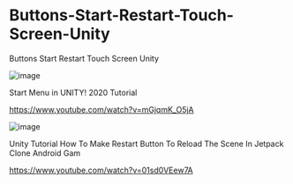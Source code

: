 # Buttons-Start-Restart-Touch-Screen-Unity
Buttons Start Restart Touch Screen Unity

![image](https://user-images.githubusercontent.com/104942153/168189970-26f6a19e-64fe-48ad-8efd-aee543f5df32.png)

Start Menu in UNITY! 2020 Tutorial

https://www.youtube.com/watch?v=mGjqmK_O5jA

![image](https://user-images.githubusercontent.com/104942153/168190080-b530e84c-543b-4c1a-a014-1fe3db0a050a.png)

Unity Tutorial How To Make Restart Button To Reload The Scene In Jetpack Clone Android Gam

https://www.youtube.com/watch?v=01sd0VEew7A
